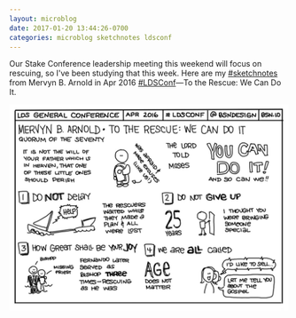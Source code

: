 ```yaml
---
layout: microblog
date: 2017-01-20 13:44:26-0700
categories: microblog sketchnotes ldsconf
---
```

Our Stake Conference leadership meeting this weekend will focus on rescuing, so I've been studying that this week. Here are my [#sketchnotes](/categories/sketchnotes) from Mervyn B. Arnold in Apr 2016 [#LDSConf](/categories/ldsconf)—To the Rescue: We Can Do It. 

![To the Rescue Sketchnote](/images/microblog/201701201344.jpg)
